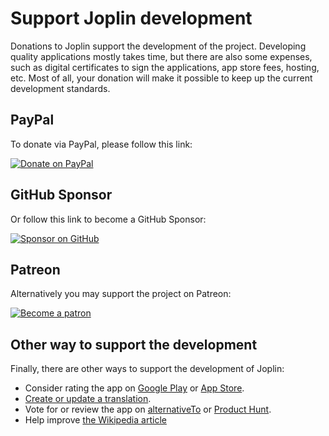 # Support Joplin development

Donations to Joplin support the development of the project. Developing quality applications mostly takes time, but there are also some expenses, such as digital certificates to sign the applications, app store fees, hosting, etc. Most of all, your donation will make it possible to keep up the current development standards.

## PayPal

To donate via PayPal, please follow this link:

[![Donate on PayPal](https://joplinapp.org/images/badges/Donate-PayPal-green.svg)](https://www.paypal.com/cgi-bin/webscr?cmd=_donations&business=E8JMYD2LQ8MMA&lc=GB&item_name=Joplin+Development&currency_code=EUR&bn=PP%2dDonationsBF%3abtn_donateCC_LG%2egif%3aNonHosted)

## GitHub Sponsor

Or follow this link to become a GitHub Sponsor:

[![Sponsor on GitHub](https://joplinapp.org/images/badges/GitHub-Badge.svg)](https://github.com/sponsors/laurent22/)

## Patreon

Alternatively you may support the project on Patreon:

[![Become a patron](https://joplinapp.org/images/badges/Patreon-Badge.svg)](https://www.patreon.com/joplin)

## Other way to support the development

Finally, there are other ways to support the development of Joplin:

- Consider rating the app on [Google Play](https://play.google.com/store/apps/details?id=net.cozic.joplin&utm_source=GitHub&utm_campaign=README&pcampaignid=MKT-Other-global-all-co-prtnr-py-PartBadge-Mar2515-1) or [App Store](https://itunes.apple.com/us/app/joplin/id1315599797).
- [Create or update a translation](https://joplinapp.org/#localisation).
- Vote for or review the app on [alternativeTo](https://alternativeto.net/software/joplin/) or [Product Hunt](https://www.producthunt.com/posts/joplin).
- Help improve [the Wikipedia article](https://en.wikipedia.org/wiki/Draft:Joplin_(software))
